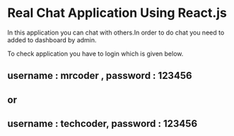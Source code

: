 # Real Chat Application Using React.js

In this application you can chat with others.In order to do chat you need to added to dashboard by admin.

To check application you have to login which is given below.


## username : mrcoder , password : 123456
 ## or
## username : techcoder, password : 123456

